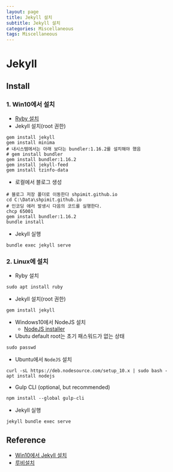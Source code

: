 ```yaml
---
layout: page
title: Jekyll 설치
subtitle: Jekyll 설치
categories: Miscellaneous
tags: Miscellaneous
---
```


# Jekyll

## Install

### 1. Win10에서 설치

* [Ryby 설치](https://rubyinstaller.org/downloads/)
* Jekyll 설치(root 권한)

```shell
gem install jekyll
gem install minima
# 내시스템에서는 아래 보다는 bundler:1.16.2를 설치해야 했음
# gem install bundler
gem install bundler:1.16.2
gem install jekyll-feed
gem install tzinfo-data
```

* 로컬에서 블로그 생성

```shell
# 블로그 저장 폴더로 이동한다 shpimit.github.io
cd C:\Data\shpimit.github.io
# 인코딩 에러 발생시 다음의 코드를 실행한다.
chcp 65001
gem install bundler:1.16.2
bundle install
```

* Jekyll 실행

```shell
bundle exec jekyll serve
```  

### 2. Linux에 설치

* Ryby 설치

```shell
sudo apt install ruby
```

* Jekyll 설치(root 권한)

```shell
gem install jekyll
```

* Windows10에서 NodeJS 설치
  * [NodeJS installer](https://nodejs.org/en)
* Ubutu default root는 초기 패스워드가 없는 상태

```shell
sudo passwd
```  

* Ubuntu에서 `NodeJS` 설치

```shell
curl -sL https://deb.nodesource.com/setup_10.x | sudo bash -
apt install nodejs
```

* Gulp CLI (optional, but recommended)

```shell
npm install --global gulp-cli
```

* Jekyll 실행

```shell
jekyll bundle exec serve
```

## Reference
* [Win10에서 Jekyll 설치](https://shryu8902.github.io/jekyll/jekyll-on-windows/)
* [루비설치](https://www.ruby-lang.org/ko/documentation/installation/)